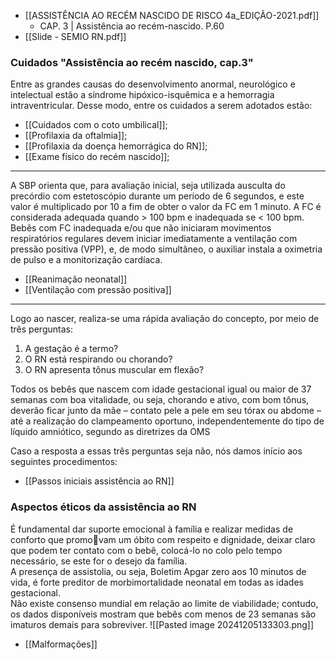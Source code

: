 - [[ASSISTÊNCIA AO RECÉM NASCIDO DE RISCO 4a_EDIÇÃO-2021.pdf]]
	- CAP. 3 | Assistência ao recém-nascido. P.60
- [[Slide - SEMIO RN.pdf]]

### Cuidados "Assistência ao recém nascido, cap.3"
Entre as grandes causas do desenvolvimento anormal, neurológico e intelectual estão a síndrome hipóxico-isquêmica e a hemorragia intraventricular. 
Desse modo, entre os cuidados a serem adotados estão: 
- [[Cuidados com o coto umbilical]]; 
- [[Profilaxia da oftalmia]];
- [[Profilaxia da doença hemorrágica do RN]]; 
- [[Exame físico do recém nascido]];

---
A SBP orienta que, para avaliação inicial, seja utilizada ausculta do precórdio com estetoscópio durante um período de 6 segundos, e este valor é multiplicado por 10 a fim de obter o valor da FC em 1 minuto. A FC é considerada adequada quando > 100 bpm e inadequada se < 100 bpm.           
Bebês com FC inadequada e/ou que não iniciaram movimentos respiratórios regulares devem iniciar imediatamente a ventilação com pressão positiva (VPP), e, de modo simultâneo, o auxiliar instala a oximetria de pulso e a monitorização cardíaca.

- [[Reanimação neonatal]]
- [[Ventilação com pressão positiva]]
---

Logo ao nascer, realiza-se uma rápida avaliação do concepto, por meio de três perguntas: 
1. A gestação é a termo? 
2. O RN está respirando ou chorando?
3. O RN apresenta tônus muscular em flexão?

Todos os bebês que nascem com idade gestacional igual ou maior de 37 semanas com boa vitalidade, ou seja, chorando e ativo, com bom tônus, deverão ficar junto da mãe – contato pele a pele em seu tórax ou abdome – até a realização do clampeamento oportuno, independentemente do tipo de líquido amniótico, segundo as diretrizes da OMS

Caso a resposta a essas três perguntas seja não, nós damos início aos seguintes procedimentos: 
- [[Passos iniciais assistência ao RN]]

### Aspectos éticos da assistência ao RN
É fundamental dar suporte emocional à família e realizar medidas de conforto que promovam um óbito com respeito e dignidade, deixar claro que podem ter contato com o bebê, colocá-lo no colo pelo tempo necessário, se este for o desejo da família.                   
A presença de assistolia, ou seja, Boletim Apgar zero aos 10 minutos de vida, é forte preditor de morbimortalidade neonatal em todas as idades gestacional.   
Não existe consenso mundial em relação ao limite de viabilidade; contudo, os dados disponíveis mostram que bebês com menos de 23 semanas são imaturos demais para sobreviver.
![[Pasted image 20241205133303.png]]
- [[Malformações]]
